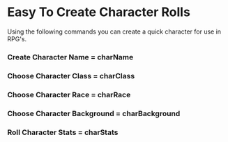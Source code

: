 # Easy To Create Character Rolls

Using the following commands you can create a quick character for use in RPG's.

### Create Character Name = charName

### Choose Character Class = charClass

### Choose Character Race = charRace

### Choose Character Background = charBackground

### Roll Character Stats = charStats